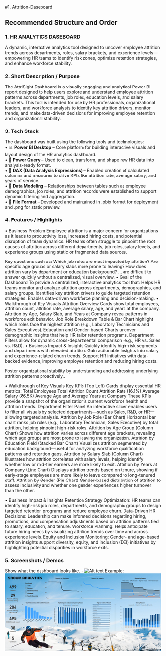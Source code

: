#1. Attrition-Daseboard
## Recommended Structure and Order
### 1.	HR ANALYTICS DASEBOARD
A dynamic, interactive analytics tool designed to uncover employee attrition trends across departments, roles, salary brackets, and experience levels—empowering HR teams to identify risk zones, optimize retention strategies, and enhance workforce stability.

### 2.	Short Description / Purpose
The AttriSight Dashboard is a visually engaging and analytical Power BI report designed to help users explore and understand employee attrition patterns across departments, job roles, education levels, and salary brackets. This tool is intended for use by HR professionals, organizational leaders, and workforce analysts to identify key attrition drivers, monitor trends, and make data-driven decisions for improving employee retention and organizational stability.

### 3.	Tech Stack
The dashboard was built using the following tools and technologies:<br>
• 📊 **Power BI Desktop** – Core platform for building interactive visuals and layout design of the HR analytics dashboard.<br>
• 📂 **Power Query** – Used to clean, transform, and shape raw HR data into analysis-ready format.<br>
• 🧠 **DAX (Data Analysis Expressions)** – Enabled creation of calculated columns and measures to drive KPIs like attrition rate, average salary, and years of service.<br>
• 📝 **Data Modeling** – Relationships between tables such as employee demographics, job roles, and attrition records were established to support dynamic filtering and aggregation.<br>
• 📁 **File Format** – Developed and maintained in .pbix format for deployment and .png for static preview.



### 4.	Features / Highlights
• Business Problem
Employee attrition is a major concern for organizations as it leads to productivity loss, increased hiring costs, and potential disruption of team dynamics. HR teams often struggle to pinpoint the root causes of attrition across different departments, job roles, salary levels, and experience groups using static or fragmented data sources.

Key questions such as:
Which job roles are most impacted by attrition?
Are specific age groups or salary slabs more prone to leaving?
How does attrition vary by department or education background?
… are difficult to answer quickly without a centralized, visual overview.
• Goal of the Dashboard
To provide a centralized, interactive analytics tool that:
Helps HR teams monitor and analyze attrition across departments, demographics, and salary groups.
Identifies key attrition drivers to guide targeted retention strategies.
Enables data-driven workforce planning and decision-making.
• Walkthrough of Key Visuals
Attrition Overview Cards show total employees, attrition count, attrition rate, average salary, age, and years at the company.
Attrition by Age, Salary Slab, and Years at Company reveal patterns in workforce exit behavior.
Job Role Breakdown Table & Bar Chart highlight which roles face the highest attrition (e.g., Laboratory Technicians and Sales Executives).
Education and Gender-based Charts uncover demographic insights that help HR tailor retention programs.
Department Filters allow for dynamic cross-departmental comparison (e.g., HR vs. Sales vs. R&D).
• Business Impact & Insights
Quickly identify high-risk segments and departments with elevated attrition.
Gain actionable insights into salary and experience-related churn trends.
Support HR initiatives with data-backed evidence, improving employee retention and reducing hiring costs.

Foster organizational stability by understanding and addressing underlying attrition patterns proactively..

• Walkthrough of Key Visuals
Key KPIs (Top Left)
Cards display essential HR metrics:
Total Employees
Total Attrition Count
Attrition Rate (16.1%)
Average Salary (₹6.5K)
Average Age and Average Years at Company
These KPIs provide a snapshot of the organization’s current workforce health and attrition trends.
Department Filter Panel
An interactive slicer enables users to filter all visuals by selected departments—such as Sales, R&D, or HR—allowing targeted analysis.
Attrition by Job Role (Bar Chart)
Horizontal bar chart ranks job roles (e.g., Laboratory Technician, Sales Executive) by total attrition, helping pinpoint high-risk roles.
Attrition by Age Group (Column Chart)
Shows how attrition varies across different age brackets, revealing which age groups are most prone to leaving the organization.
Attrition by Education Field (Stacked Bar Chart)
Visualizes attrition segmented by education background—useful for analyzing workforce qualification patterns and retention gaps.
Attrition by Salary Slab (Column Chart)
Illustrates how attrition correlates with salary levels, helping identify whether low or mid-tier earners are more likely to exit.
Attrition by Years at Company (Line Chart)
Displays attrition trends based on tenure, showing if early-stage employees are more likely to leave compared to long-tenured staff.
Attrition by Gender (Pie Chart)
Gender-based distribution of attrition to assess inclusivity and whether one gender experiences higher turnover than the other.

• Business Impact & Insights
Retention Strategy Optimization: HR teams can identify high-risk job roles, departments, and demographic groups to design targeted retention programs and reduce employee churn.
Data-Driven HR Decisions: Leadership can make informed decisions regarding hiring, promotions, and compensation adjustments based on attrition patterns tied to salary, education, and tenure.
Workforce Planning: Helps anticipate future hiring needs by visualizing attrition trends over time and across experience levels.
Equity and Inclusion Monitoring: Gender- and age-based attrition insights support diversity, equity, and inclusion (DEI) initiatives by highlighting potential disparities in workforce exits.

### 5.	Screenshots / Demos
Show what the dashboard looks like. - ![Alt text](https://github.com/username/repo/assets/image.png)
Example: ![Dashboard Preview](https://github.com/the-mansi-goel/Ski-dashboard/blob/main/Snapshot%20of%20the%20Dahbaord.png)
